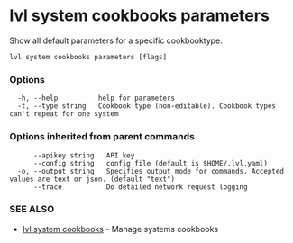 # lvl system cookbooks parameters

Show all default parameters for a specific cookbooktype.

```
lvl system cookbooks parameters [flags]
```

### Options

```
  -h, --help          help for parameters
  -t, --type string   Cookbook type (non-editable). Cookbook types can't repeat for one system
```

### Options inherited from parent commands

```
      --apikey string   API key
      --config string   config file (default is $HOME/.lvl.yaml)
  -o, --output string   Specifies output mode for commands. Accepted values are text or json. (default "text")
      --trace           Do detailed network request logging
```

### SEE ALSO

* [lvl system cookbooks](lvl_system_cookbooks.md)	 - Manage systems cookbooks

